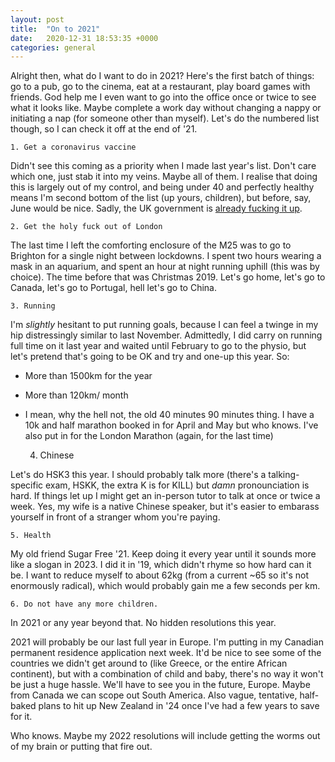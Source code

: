 ```yaml
---
layout: post
title:  "On to 2021"
date:   2020-12-31 18:53:35 +0000
categories: general
---
```


Alright then, what do I want to do in 2021? Here's the first batch of things: go to a pub, go to the cinema, eat at a restaurant, play board games with friends. God help me I even want to go into the office once or twice to see what it looks like. Maybe complete a work day without changing a nappy or initiating a nap (for someone other than myself).  Let's do the numbered list though, so I can check it off at the end of '21.

    1. Get a coronavirus vaccine

Didn't see this coming as a priority when I made last year's list. Don't care which one, just stab it into my veins. Maybe all of them. I realise that doing this is largely out of my control, and being under 40 and perfectly healthy means I'm second bottom of the list (up yours, children), but before, say, June would be nice. Sadly, the UK government is [already fucking it up](https://www.theguardian.com/society/2020/dec/31/covid-vaccine-uk-doctors-criticise-rescheduling-of-second-doses).

    2. Get the holy fuck out of London

The last time I left the comforting enclosure of the M25 was to go to Brighton for a single night between lockdowns. I spent two hours wearing a mask in an aquarium, and spent an hour at night running uphill (this was by choice). The time before that was Christmas 2019. Let's go home, let's go to Canada, let's go to Portugal, hell let's go to China. 

    3. Running

I'm _slightly_ hesitant to put running goals, because I can feel a twinge in my hip distressingly similar to last November. Admittedly, I did carry on running full time on it last year and waited until February to go to the physio, but let's pretend that's going to be OK and try and one-up this year. So:

- More than 1500km for the year
- More than 120km/ month
- I mean, why the hell not, the old 40 minutes 90 minutes thing. I have a 10k and half marathon booked in for April and May but who knows. I've also put in for the London Marathon (again, for the last time)

    4. Chinese

Let's do HSK3 this year. I should probably talk more (there's a talking-specific exam, HSKK, the extra K is for KILL) but _damn_ pronounciation is hard. If things let up I might get an in-person tutor to talk at once or twice a week. Yes, my wife is a native Chinese speaker, but it's easier to embarass yourself in front of a stranger whom you're paying.

    5. Health

My old friend Sugar Free '21. Keep doing it every year until it sounds more like a slogan in 2023. I did it in '19, which didn't rhyme so how hard can it be. I want to reduce myself to about 62kg (from a current ~65 so it's not enormously radical), which would probably gain me a few seconds per km. 

    6. Do not have any more children.

In 2021 or any year beyond that. No hidden resolutions this year.

2021 will probably be our last full year in Europe. I'm putting in my Canadian permanent residence application next week. It'd be nice to see some of the countries we didn't get around to (like Greece, or the entire African continent), but with a combination of child and baby, there's no way it won't be just a huge hassle. We'll have to see you in the future, Europe. Maybe from Canada we can scope out South America. Also vague, tentative, half-baked plans to hit up New Zealand in '24 once I've had a few years to save for it. 

Who knows. Maybe my 2022 resolutions will include getting the worms out of my brain or putting that fire out.